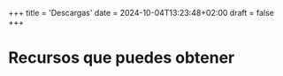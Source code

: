 +++
title = 'Descargas'
date = 2024-10-04T13:23:48+02:00
draft = false
+++

# Recursos que puedes obtener


